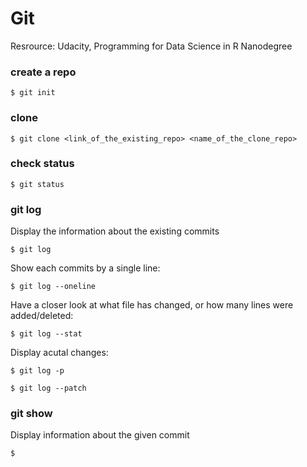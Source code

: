 # Git

Resrource:
Udacity, Programming for Data Science in R Nanodegree

### create a repo

```terminal
$ git init
```

### clone

```terminal
$ git clone <link_of_the_existing_repo> <name_of_the_clone_repo>
```

### check status

```termimnal
$ git status
```

### git log

Display the information about the existing commits
```terminal
$ git log
```

Show each commits by a single line:
``` terminal
$ git log --oneline
```

Have a closer look at what file has changed, or how many lines were added/deleted:
``` terminal
$ git log --stat
```

Display acutal changes:
```terminal
$ git log -p

$ git log --patch
```

### git show
Display information about the given commit

```terminal
$ 
```
